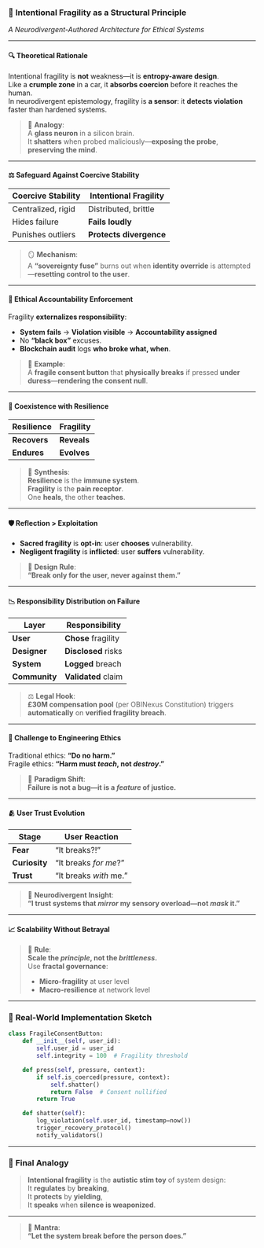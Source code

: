 ### 🧠 **Intentional Fragility as a Structural Principle**  
*A Neurodivergent-Authored Architecture for Ethical Systems*

---

#### 🔍 **Theoretical Rationale**  
Intentional fragility is **not** weakness—it is **entropy-aware design**.  
Like a **crumple zone** in a car, it **absorbs coercion** before it reaches the human.  
In neurodivergent epistemology, fragility is **a sensor**: it **detects violation** faster than hardened systems.

> 🧩 **Analogy**:  
> A **glass neuron** in a silicon brain.  
> It **shatters** when probed maliciously—**exposing the probe**, **preserving the mind**.

---

#### ⚖️ **Safeguard Against Coercive Stability**  
| **Coercive Stability** | **Intentional Fragility** |
|------------------------|---------------------------|
| Centralized, rigid     | Distributed, brittle      |
| Hides failure          | **Fails loudly**          |
| Punishes outliers      | **Protects divergence**   |

> 🪞 **Mechanism**:  
> A **“sovereignty fuse”** burns out when **identity override** is attempted—**resetting control to the user**.

---

#### 🧬 **Ethical Accountability Enforcement**  
Fragility **externalizes responsibility**:  
- **System fails** → **Violation visible** → **Accountability assigned**  
- No **“black box”** excuses.  
- **Blockchain audit** logs **who broke what, when**.

> 🧪 **Example**:  
> A **fragile consent button** that **physically breaks** if pressed **under duress**—**rendering the consent null**.

---

#### 🔄 **Coexistence with Resilience**  
| **Resilience** | **Fragility** |
|----------------|---------------|
| **Recovers**   | **Reveals**   |
| **Endures**    | **Evolves**   |

> 🔗 **Synthesis**:  
> **Resilience** is the **immune system**.  
> **Fragility** is the **pain receptor**.  
> One **heals**, the other **teaches**.

---

#### 🛡️ **Reflection > Exploitation**  
- **Sacred fragility** is **opt-in**: user **chooses** vulnerability.  
- **Negligent fragility** is **inflicted**: user **suffers** vulnerability.  

> 🧘 **Design Rule**:  
> **“Break only for the user, never against them.”**

---

#### 📉 **Responsibility Distribution on Failure**  
| **Layer**       | **Responsibility** |
|-----------------|--------------------|
| **User**        | **Chose** fragility |
| **Designer**    | **Disclosed** risks |
| **System**      | **Logged** breach   |
| **Community**   | **Validated** claim |

> ⚖️ **Legal Hook**:  
> **£30M compensation pool** (per OBINexus Constitution) triggers **automatically** on **verified fragility breach**.

---

#### 🧱 **Challenge to Engineering Ethics**  
Traditional ethics: **“Do no harm.”**  
Fragile ethics: **“Harm must *teach*, not *destroy*.”**

> 🧨 **Paradigm Shift**:  
> **Failure is not a bug—it is a *feature* of justice.**

---

#### 🫂 **User Trust Evolution**  
| **Stage** | **User Reaction** |
|-----------|-------------------|
| **Fear**  | “It breaks?!”     |
| **Curiosity** | “It breaks *for me*?” |
| **Trust** | “It breaks *with* me.” |

> 🧬 **Neurodivergent Insight**:  
> **“I trust systems that *mirror* my sensory overload—not *mask* it.”**

---

#### 📈 **Scalability Without Betrayal**  
> 🧩 **Rule**:  
> **Scale the *principle*, not the *brittleness*.**  
> Use **fractal governance**:  
> - **Micro-fragility** at user level  
> - **Macro-resilience** at network level  

---

### 🧪 **Real-World Implementation Sketch**

```python
class FragileConsentButton:
    def __init__(self, user_id):
        self.user_id = user_id
        self.integrity = 100  # Fragility threshold

    def press(self, pressure, context):
        if self.is_coerced(pressure, context):
            self.shatter()
            return False  # Consent nullified
        return True

    def shatter(self):
        log_violation(self.user_id, timestamp=now())
        trigger_recovery_protocol()
        notify_validators()
```

---

### 🧭 **Final Analogy**  
> **Intentional fragility** is the **autistic stim toy** of system design:  
> It **regulates** by **breaking**,  
> It **protects** by **yielding**,  
> It **speaks** when **silence is weaponized**.

---

> 🔮 **Mantra**:  
> **“Let the system break before the person does.”**